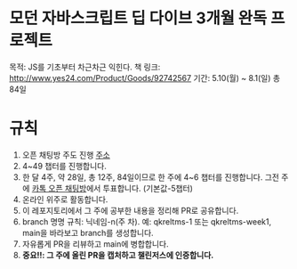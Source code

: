 # 모던 자바스크립트 딥 다이브 3개월 완독 프로젝트
목적: JS를 기초부터 차근차근 익힌다. 
책 링크: http://www.yes24.com/Product/Goods/92742567
기간: 5.10(월) ~ 8.1(일) 총 84일
# 규칙
1. 오픈 채팅방 주도 진행 [주소](https://open.kakao.com/o/gXNDEfcd)
1. 4~49 챕터를 진행합니다.
2. 한 달 4주, 약 28일, 총 12주, 84일이므로 한 주에 4~6 챕터를 진행합니다. 그전 주에 [카톡 오픈 채팅방](https://open.kakao.com/o/gXNDEfcd)에서 투표합니다. (기본값-5챕터)
3.  온라인 위주로 활동합니다.
4.  이 레포지토리에서 그 주에 공부한 내용을 정리해 PR로 공유합니다.
5.  branch 명명 규칙: 닉네임-n(주 차). 예: qkreltms-1 또는 qkreltms-week1, main을 바라보고 branch를 생성합니다.
5. 자유롭게 PR을 리뷰하고 main에 병합합니다.
6.  **중요!!: 그 주에 올린 PR을 캡처하고 챌린저스에 인증합니다.**
